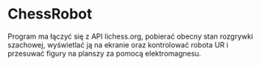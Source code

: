 # ChessRobot

Program ma łączyć się z API lichess.org, pobierać obecny stan rozgrywki szachowej, wyświetlać ją na ekranie oraz kontrolować robota UR
i przesuwać figury na planszy za pomocą elektromagnesu.
